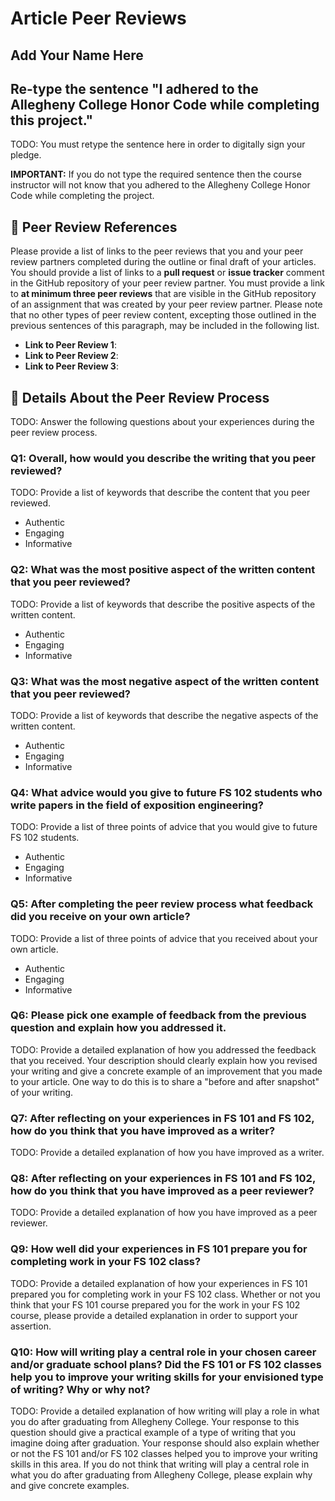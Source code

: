 # Article Peer Reviews

## Add Your Name Here

## Re-type the sentence "I adhered to the Allegheny College Honor Code while completing this project."

TODO: You must retype the sentence here in order to digitally sign your pledge.



**IMPORTANT:** If you do not type the required sentence then the course
instructor will not know that you adhered to the Allegheny College Honor Code
while completing the project.

## 🧗 Peer Review References

Please provide a list of links to the peer reviews that you and your peer
review partners completed during the outline or final draft of your articles.
You should provide a list of links to a **pull request** or **issue tracker**
comment in the GitHub repository of your peer review partner. You must provide
a link to **at minimum three peer reviews** that are visible in the GitHub
repository of an assignment that was created by your peer review partner.
Please note that no other types of peer review content, excepting those
outlined in the previous sentences of this paragraph, may be included in the
following list.

- **Link to Peer Review 1**:
- **Link to Peer Review 2**:
- **Link to Peer Review 3**:

## 📓  Details About the Peer Review Process

TODO: Answer the following questions about your experiences during the peer review process.

### Q1: Overall, how would you describe the writing that you peer reviewed?

TODO: Provide a list of keywords that describe the content that you peer reviewed.

- Authentic
- Engaging
- Informative

### Q2: What was the most positive aspect of the written content that you peer reviewed?

TODO: Provide a list of keywords that describe the positive aspects of the written content.

- Authentic
- Engaging
- Informative

### Q3: What was the most negative aspect of the written content that you peer reviewed?

TODO: Provide a list of keywords that describe the negative aspects of the written content.

- Authentic
- Engaging
- Informative

### Q4: What advice would you give to future FS 102 students who write papers in the field of exposition engineering?

TODO: Provide a list of three points of advice that you would give to future FS 102 students.

- Authentic
- Engaging
- Informative

### Q5: After completing the peer review process what feedback did you receive on your own article?

TODO: Provide a list of three points of advice that you received about your own article.

- Authentic
- Engaging
- Informative

### Q6: Please pick one example of feedback from the previous question and explain how you addressed it.

TODO: Provide a detailed explanation of how you addressed the feedback that you
received. Your description should clearly explain how you revised your writing
and give a concrete example of an improvement that you made to your article.
One way to do this is to share a "before and after snapshot" of your writing.

### Q7: After reflecting on your experiences in FS 101 and FS 102, how do you think that you have improved as a writer?

TODO: Provide a detailed explanation of how you have improved as a writer.

### Q8: After reflecting on your experiences in FS 101 and FS 102, how do you think that you have improved as a peer reviewer?

TODO: Provide a detailed explanation of how you have improved as a peer reviewer.

### Q9: How well did your experiences in FS 101 prepare you for completing work in your FS 102 class?

TODO: Provide a detailed explanation of how your experiences in FS 101 prepared
you for completing work in your FS 102 class. Whether or not you think that
your FS 101 course prepared you for the work in your FS 102 course, please
provide a detailed explanation in order to support your assertion.

### Q10: How will writing play a central role in your chosen career and/or graduate school plans? Did the FS 101 or FS 102 classes help you to improve your writing skills for your envisioned type of writing? Why or why not?

TODO: Provide a detailed explanation of how writing will play a role in what
you do after graduating from Allegheny College. Your response to this question
should give a practical example of a type of writing that you imagine doing
after graduation. Your response should also explain whether or not the FS 101
and/or FS 102 classes helped you to improve your writing skills in this area.
If you do not think that writing will play a central role in what you do after
graduating from Allegheny College, please explain why and give concrete examples.
